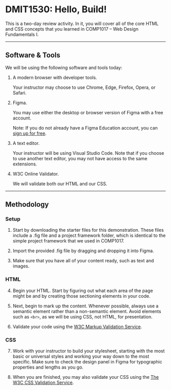 # DMIT1530: Hello, Build!

This is a two-day review activity. In it, you will cover all of the core HTML and CSS concepts that you learned in COMP1017 – Web Design Fundamentals I.

---

## Software & Tools

We will be using the following software and tools today:

1. A modern browser with developer tools. 

    Your instructor may choose to use Chrome, Edge, Firefox, Opera, or Safari. 

2. Figma.

    You may use either the desktop or browser version of Figma with a free account. 

    Note: If you do not already have a Figma Education account, you can [sign up for free](https://www.figma.com/education/).

3. A text editor. 

    Your instructor will be using Visual Studio Code. Note that if you choose to use another text editor, you may not have access to the same extensions.

4. W3C Online Validator.

    We will validate both our HTML and our CSS.

---

## Methodology

### Setup

1. Start by downloading the starter files for this demonstration. These files include a .fig file and a project framework folder, which is identical to the simple project framework that we used in COMP1017. 

2. Import the provided .fig file by dragging and dropping it into Figma. 

3. Make sure that you have all of your content ready, such as text and images. 


### HTML

4. Begin your HTML. Start by figuring out what each area of the page might be and by creating those sectioning elements in your code. 

5. Next, begin to mark up the content. Whenever possible, always use a semantic element rather than a non-semantic element. Avoid elements such as `<br>`, as we will be using CSS, not HTML, for presentation.

6. Validate your code using the [W3C Markup Validation Service](https://validator.w3.org/).


### CSS

7. Work with your instructor to build your stylesheet, starting with the most basic or universal styles and working your way down to the most specific. Make sure to check the design panel in Figma for typographic properties and lengths as you go.

8. When you are finished, you may also validate your CSS using the [The W3C CSS Validation Service](https://jigsaw.w3.org/css-validator/).